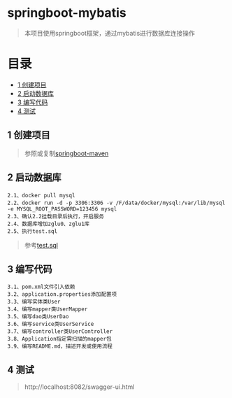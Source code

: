 # springboot-mybatis
> 本项目使用springboot框架，通过mybatis进行数据库连接操作

# 目录
* [1 创建项目](#01)
* [2 启动数据库](#02)
* [3 编写代码](#03)
* [4 测试](#04)

## <div id="01"></div>
## 1 创建项目
> 参照或复制[springboot-maven](https://github.com/zhigen/springboot-maven)

## <div id="02"></div>
## 2 启动数据库
    2.1、docker pull mysql
    2.2、docker run -d -p 3306:3306 -v /F/data/docker/mysql:/var/lib/mysql -e MYSQL_ROOT_PASSWORD=123456 mysql
    2.3、确认2.2挂载目录后执行，开启服务
    2.4、数据库增加zglu0、zglu1库
    2.5、执行test.sql
> 参考[test.sql](https://github.com/zhigen/springboot-mybatis/tree/master/src/main/resources/test.sql)

## <div id="03"></div>
## 3 编写代码
    3.1、pom.xml文件引入依赖
    3.2、application.properties添加配置项
    3.3、编写实体类User
    3.4、编写mapper类UserMapper
    3.5、编写dao类UserDao
    3.6、编写service类UserService
    3.7、编写controller类UserController
    3.8、Application指定需扫描的mapper包
    3.9、编写README.md，描述开发或使用流程

## <div id="04"></div>
## 4 测试
> http://localhost:8082/swagger-ui.html